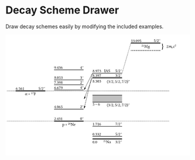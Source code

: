 # Decay Scheme Drawer

Draw decay schemes easily by modifying the included examples.

![Example decay scheme](21mg.jpg)
